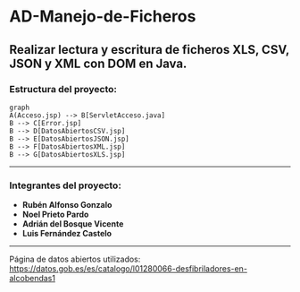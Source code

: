 # AD-Manejo-de-Ficheros
Realizar lectura y escritura de ficheros XLS, CSV, JSON y XML con DOM en Java.
---
### Estructura del proyecto:
```mermaid
graph
A(Acceso.jsp) --> B[ServletAcceso.java]
B --> C[Error.jsp]
B --> D[DatosAbiertosCSV.jsp]
B --> E[DatosAbiertosJSON.jsp]
B --> F[DatosAbiertosXML.jsp]
B --> G[DatosAbiertosXLS.jsp]
```
---
### Integrantes del proyecto:
- **Rubén Alfonso Gonzalo**
- **Noel Prieto Pardo**
- **Adrián del Bosque Vicente**
- **Luis Fernández Castelo**
---
Página de datos abiertos utilizados: https://datos.gob.es/es/catalogo/l01280066-desfibriladores-en-alcobendas1
